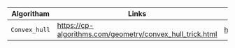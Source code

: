 | Algoritham   |  Links                                                                      |                  Problem Link                 |
|--------------|-----------------------------------------------------------------------------|-----------------------------------------------|
| `Convex_hull`  |  https://cp-algorithms.com/geometry/convex_hull_trick.html                  | http://codeforces.com/contest/988/problem/F   |
